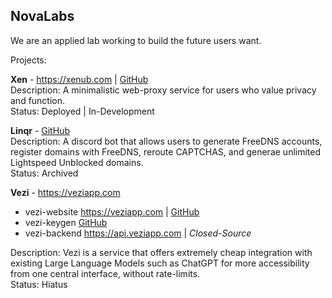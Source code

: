 ## NovaLabs

We are an applied lab working to build the future users want.

Projects:

**Xen** - https://xenub.com | [GitHub](https://github.com/xNovaLabs/Xen)
<br>
Description: A minimalistic web-proxy service for users who value privacy and function.
<br>
Status: Deployed | In-Development

**Linqr** - [GitHub](https://github.com/xNovaLabs/Linqr)
<br>
Description: A discord bot that allows users to generate FreeDNS accounts, register domains with FreeDNS, reroute CAPTCHAS, and generae unlimited Lightspeed Unblocked domains.
<br>
Status: Archived

**Vezi** - https://veziapp.com
- vezi-website https://veziapp.com | [GitHub](https://github.com/xNovaLabs/vezi-website)
- vezi-keygen [GitHub](https://github.com/xNovaLabs/vezi-keygen)
- vezi-backend https://api.veziapp.com | *Closed-Source*

Description: Vezi is a service that offers extremely cheap integration with existing Large Language Models such as ChatGPT for more accessibility from one central interface, without rate-limits.
<br>
Status: Hiatus


